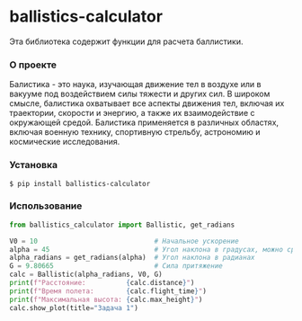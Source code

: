 # ballistics-calculator

Эта библиотека содержит функции для расчета баллистики.

### О проекте

Балистика - это наука, изучающая движение тел в воздухе или в вакууме под
воздействием силы тяжести и других сил. В широком смысле, балистика охватывает 
все аспекты движения тел, включая их траектории, скорости и энергию, 
а также их взаимодействие с окружающей средой. Балистика применяется 
в различных областях, включая военную технику, спортивную стрельбу, 
астрономию и космические исследования.

### Установка

``` $ pip install ballistics-calculator ```


### Использование

```python
from ballistics_calculator import Ballistic, get_radians

V0 = 10                             # Начальное ускорение
alpha = 45                          # Угол наклона в градусах, можно сразу использовать радианы
alpha_radians = get_radians(alpha)  # Угол наклона в радианах
G = 9.80665                         # Сила притяжение
calc = Ballistic(alpha_radians, V0, G)
print(f"Расстояние:          {calc.distance}")
print(f"Время полета:        {calc.flight_time}")
print(f"Максимальная высота: {calc.max_height}")
calc.show_plot(title="Задача 1")
```